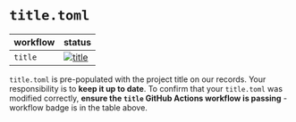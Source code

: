 # `title.toml`

| workflow | status |
| - | - |
| `title` | [![title](https://github.com/ese-msc-2023/irp-ger23/actions/workflows/title.yml/badge.svg)](https://github.com/ese-msc-2023/irp-ger23/actions/workflows/title.yml) |

`title.toml` is pre-populated with the project title on our records. Your responsibility is to **keep it up to date**. To confirm that your `title.toml` was modified correctly, **ensure the `title` GitHub Actions workflow is passing** - workflow badge is in the table above.

